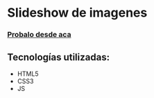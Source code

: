 # Slideshow de imagenes

### [Probalo desde aca](https://franteon.github.io/slideshow)

## Tecnologías utilizadas:

- HTML5
- CSS3
- JS

